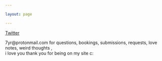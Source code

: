 ```yaml
---

layout: page

---
```


<a href ="https://twitter.com/yam_lynn">Twitter</a>
<p>
7yr@protonmail.com for questions, bookings, submissions, requests, love notes, weird thoughts ,<br> i love you thank you for being on my site c: </p>
